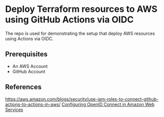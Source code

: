 # Deploy Terraform resources to AWS using GitHub Actions via OIDC

The repo is used for demonstrating the setup that deploy AWS resources using Actions via OIDC.

## Prerequisites

- An AWS Account
- GitHub Account

## References

<https://aws.amazon.com/blogs/security/use-iam-roles-to-connect-github-actions-to-actions-in-aws/>
[Configuring OpenID Connect in Amazon Web Services](https://docs.github.com/en/actions/deployment/security-hardening-your-deployments/configuring-openid-connect-in-amazon-web-services)
